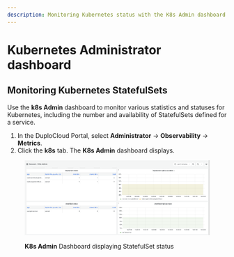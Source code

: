 ```yaml
---
description: Monitoring Kubernetes status with the K8s Admin dashboard
---
```


# Kubernetes Administrator dashboard

## Monitoring Kubernetes StatefulSets&#x20;

Use the **k8s Admin** dashboard to monitor various statistics and statuses for Kubernetes, including the number and availability of StatefulSets defined for a service.

1. In the DuploCloud Portal, select **Administrator** -> **Observability** -> **Metrics**.
2. Click the **k8s** tab. The **K8s Admin** dashboard displays.

<figure><img src="../../.gitbook/assets/k8_statefulSet_dash (1).png" alt=""><figcaption><p><strong>K8s Admin</strong> Dashboard displaying StatefulSet status</p></figcaption></figure>

